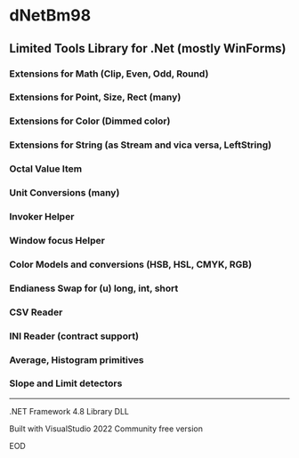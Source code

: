 # dNetBm98

## Limited Tools Library for .Net (mostly WinForms)

### Extensions for Math (Clip, Even, Odd, Round)

### Extensions for Point, Size, Rect (many)

### Extensions for Color (Dimmed color)

### Extensions for String (as Stream and vica versa, LeftString)

### Octal Value Item

### Unit Conversions (many)

### Invoker Helper 

### Window focus Helper

### Color Models and conversions (HSB, HSL, CMYK, RGB)

### Endianess Swap for (u) long, int, short

### CSV Reader

### INI Reader (contract support)

### Average, Histogram primitives

### Slope and Limit detectors

---

.NET Framework 4.8 Library DLL

Built with VisualStudio 2022 Community free version



EOD
